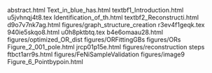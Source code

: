 abstract.html
Text_in_blue_has.html
textbf1_Introduction.html
u5jvhnqj4t8.tex
Identification_of_th.html
textbf2_Reconstructi.html
d9o7v7nk7ag.html
figures/graph_structure_creation
r3ev4f1geqk.tex
940ie5skqo8.html
u0h8pktbtq.tex
b4e6omaau28.html
figures/optimized_OR_dist
figures/ORFittingGBs
figures/ORs
Figure_2_001_pole.html
jrcp01p15e.html
figures/reconstruction steps
ftbct1arr9s.html
figures/FeNiSampleValidation
figures/image9
Figure_6_Pointbypoin.html